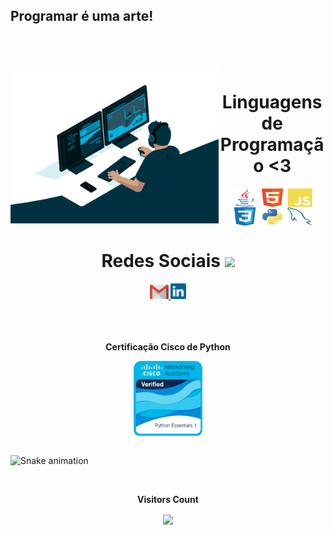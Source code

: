 ## Programar é uma arte!


  
  
  
</div>
<br>

<br>
<div  align="center"> 
  <div style="display: inline_block"><br>
    <img align="left" height="250" alt="coding-time" src="code.gif">
    <h1 align="center">Linguagens de Programação <3</h1>
    <img align="center" height="30" width="40" alt="java-icon" src="https://raw.githubusercontent.com/devicons/devicon/master/icons/java/java-original.svg">
    <img align="center" height="30" width="40" alt="html-icon" src="https://raw.githubusercontent.com/devicons/devicon/master/icons/html5/html5-original.svg">
    <img align="center" height="30" width="40" alt="js-icon"  src="https://raw.githubusercontent.com/devicons/devicon/master/icons/javascript/javascript-plain.svg">
    <img align="center" height="30" width="40" alt="css-icon" src="https://raw.githubusercontent.com/devicons/devicon/master/icons/css3/css3-original.svg">
    <img align="center" height="30" width="40" alt="python-icon" src="https://raw.githubusercontent.com/devicons/devicon/master/icons/python/python-original.svg">      
    <img align="center" height="30" width="40" alt="MySql-icon" src="https://raw.githubusercontent.com/devicons/devicon/master/icons/mysql/mysql-original.svg">
    
   </div>
    
  
  <h1 align="center">Redes Sociais <img src="https://media0.giphy.com/media/jqNPzdTTxQfOgOqpO4/source.gif" width="50"></h1>
    <a href = "mailto: micaelcadete07@gmail.com">
      <img width="30" src="gmail.svg">
    </a>
    <a href = "https://www.linkedin.com/in/micael-cadete-5647a2239/">
      <img width="25" src="linkedin.svg">
    </a>
</div>
  
<br>
<br>
  
<div align="center">
  <br><p align="center"><b>Certificação Cisco de Python</b></p>  
  <img align="center" height="120" width="110" alt="Python_badge" src="python_badge.png">
  <br></div>
</div>
<br>

![Snake animation](https://github.com/MicaelCadete/MicaelCadete/blob/output/github-contribution-grid-snake.svg)
  
  <div align="center">
<br><p align="centre"><b>Visitors Count</b></p>  
<p align="center"><img align="center" src="https://profile-counter.glitch.me/{LuccaLeonard}/count.svg" /></p> 
<br></div>
 


